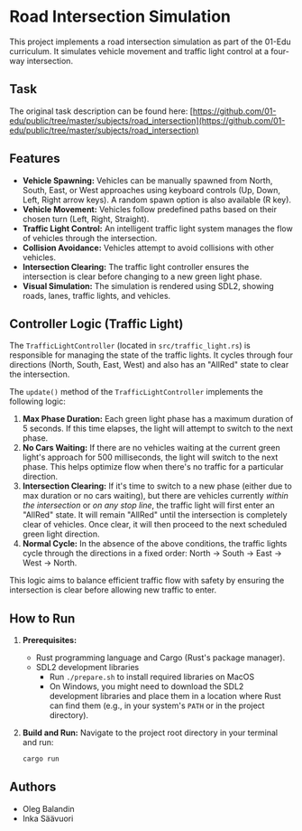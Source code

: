 # Road Intersection Simulation

This project implements a road intersection simulation as part of the 01-Edu curriculum. It simulates vehicle movement and traffic light control at a four-way intersection.

## Task
The original task description can be found here: [https://github.com/01-edu/public/tree/master/subjects/road_intersection](https://github.com/01-edu/public/tree/master/subjects/road_intersection)

## Features

*   **Vehicle Spawning:** Vehicles can be manually spawned from North, South, East, or West approaches using keyboard controls (Up, Down, Left, Right arrow keys). A random spawn option is also available (R key).
*   **Vehicle Movement:** Vehicles follow predefined paths based on their chosen turn (Left, Right, Straight).
*   **Traffic Light Control:** An intelligent traffic light system manages the flow of vehicles through the intersection.
*   **Collision Avoidance:** Vehicles attempt to avoid collisions with other vehicles.
*   **Intersection Clearing:** The traffic light controller ensures the intersection is clear before changing to a new green light phase.
*   **Visual Simulation:** The simulation is rendered using SDL2, showing roads, lanes, traffic lights, and vehicles.

## Controller Logic (Traffic Light)

The `TrafficLightController` (located in `src/traffic_light.rs`) is responsible for managing the state of the traffic lights. It cycles through four directions (North, South, East, West) and also has an "AllRed" state to clear the intersection.

The `update()` method of the `TrafficLightController` implements the following logic:

1.  **Max Phase Duration:** Each green light phase has a maximum duration of 5 seconds. If this time elapses, the light will attempt to switch to the next phase.
2.  **No Cars Waiting:** If there are no vehicles waiting at the current green light's approach for 500 milliseconds, the light will switch to the next phase. This helps optimize flow when there's no traffic for a particular direction.
3.  **Intersection Clearing:** If it's time to switch to a new phase (either due to max duration or no cars waiting), but there are vehicles currently *within the intersection* or *on any stop line*, the traffic light will first enter an "AllRed" state. It will remain "AllRed" until the intersection is completely clear of vehicles. Once clear, it will then proceed to the next scheduled green light direction.
4.  **Normal Cycle:** In the absence of the above conditions, the traffic lights cycle through the directions in a fixed order: North -> South -> East -> West -> North.

This logic aims to balance efficient traffic flow with safety by ensuring the intersection is clear before allowing new traffic to enter.

## How to Run

1.  **Prerequisites:**
    *   Rust programming language and Cargo (Rust's package manager).
    *   SDL2 development libraries
        *   Run ```./prepare.sh``` to install required libraries on MacOS
        *   On Windows, you might need to download the SDL2 development libraries and place them in a location where Rust can find them (e.g., in your system's `PATH` or in the project directory).

2.  **Build and Run:**
    Navigate to the project root directory in your terminal and run:
    ```bash
    cargo run
    ```

## Authors
- Oleg Balandin
- Inka Säävuori
